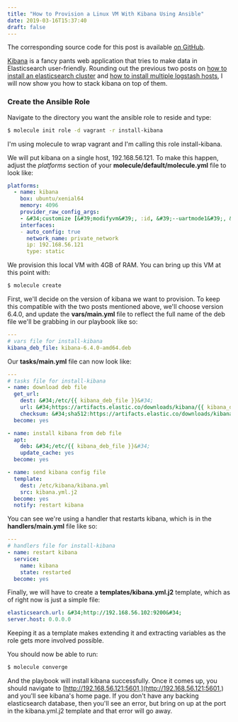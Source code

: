 ```yaml
---
title: "How to Provision a Linux VM With Kibana Using Ansible"
date: 2019-03-16T15:37:40
draft: false
---
```


The corresponding source code for this post is available [on GitHub](https://github.com/nfisher23/some-ansible-examples).

[Kibana](https://www.elastic.co/products/kibana) is a fancy pants web application that tries to make data in Elasticsearch user-friendly. Rounding out the previous two posts on [how to install an elasticsearch cluster](https://nickolasfisher.com/blog/How-to-Provision-a-Multi-Node-Elasticsearch-Cluster-Using-Ansible) and [how to install multiple logstash hosts](https://nickolasfisher.com/blog/How-to-Install-Multiple-Logstash-Hosts-Using-Ansible), I will now show you how to stack kibana on top of them.

### Create the Ansible Role

Navigate to the directory you want the ansible role to reside and type:

```bash
$ molecule init role -d vagrant -r install-kibana
```

I&#39;m using molecule to wrap vagrant and I&#39;m calling this role install-kibana.

We will put kibana on a single host, 192.168.56.121. To make this happen, adjust the _platforms_ section of your **molecule/default/molecule.yml** file to look like:

```yaml
platforms:
  - name: kibana
    box: ubuntu/xenial64
    memory: 4096
    provider_raw_config_args:
    - &#34;customize [&#39;modifyvm&#39;, :id, &#39;--uartmode1&#39;, &#39;disconnected&#39;]&#34;
    interfaces:
    - auto_config: true
      network_name: private_network
      ip: 192.168.56.121
      type: static

```

We provision this local VM with 4GB of RAM. You can bring up this VM at this point with:

```bash
$ molecule create
```

First, we&#39;ll decide on the version of kibana we want to provision. To keep this compatible with the two posts mentioned above, we&#39;ll choose version 6.4.0, and update the **vars/main.yml** file to reflect the full name of the deb file we&#39;ll be grabbing in our playbook like so:

```yaml
---
# vars file for install-kibana
kibana_deb_file: kibana-6.4.0-amd64.deb
```

Our **tasks/main.yml** file can now look like:

```yaml
---
# tasks file for install-kibana
- name: download deb file
  get_url:
    dest: &#34;/etc/{{ kibana_deb_file }}&#34;
    url: &#34;https://artifacts.elastic.co/downloads/kibana/{{ kibana_deb_file }}&#34;
    checksum: &#34;sha512:https://artifacts.elastic.co/downloads/kibana/{{ kibana_deb_file }}.sha512&#34;
  become: yes

- name: install kibana from deb file
  apt:
    deb: &#34;/etc/{{ kibana_deb_file }}&#34;
    update_cache: yes
  become: yes

- name: send kibana config file
  template:
    dest: /etc/kibana/kibana.yml
    src: kibana.yml.j2
  become: yes
  notify: restart kibana
```

You can see we&#39;re using a handler that restarts kibana, which is in the **handlers/main.yml** file like so:

```yaml
---
# handlers file for install-kibana
- name: restart kibana
  service:
    name: kibana
    state: restarted
  become: yes

```

Finally, we will have to create a **templates/kibana.yml.j2** template, which as of right now is just a simple file:

```yaml
elasticsearch.url: &#34;http://192.168.56.102:9200&#34;
server.host: 0.0.0.0

```

Keeping it as a template makes extending it and extracting variables as the role gets more involved possible.

You should now be able to run:

```bash
$ molecule converge
```

And the playbook will install kibana successfully. Once it comes up, you should navigate to [http://192.168.56.121:5601,](http://192.168.56.121:5601,) and you&#39;ll see kibana&#39;s home page. If you don&#39;t have any backing elasticsearch database, then you&#39;ll see an error, but bring on up at the port in the kibana.yml.j2 template and that error will go away.

